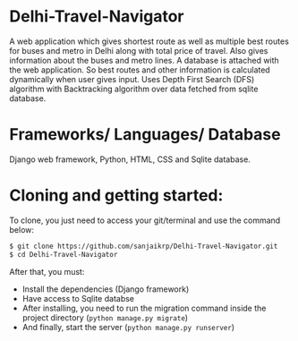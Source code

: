 # Delhi-Travel-Navigator
A web application which gives shortest route as well as multiple best routes for buses and metro in Delhi along with total price of travel. Also gives information about the buses and metro lines. A database is attached with the web application. So best routes and other information is calculated dynamically when user gives input. Uses Depth First Search (DFS) algorithm with Backtracking algorithm over data fetched from sqlite database.

# Frameworks/ Languages/ Database
Django web framework, Python, HTML, CSS and Sqlite database.
# Cloning and getting started:
To clone, you just need to access your git/terminal and use the command below:

```bash
$ git clone https://github.com/sanjaikrp/Delhi-Travel-Navigator.git
$ cd Delhi-Travel-Navigator
```

After that, you must:
* Install the dependencies (Django framework)
* Have access to Sqlite databse
* After installing, you need to run the migration command inside the project directory (`python manage.py migrate`)
* And finally, start the server (`python manage.py runserver`)
